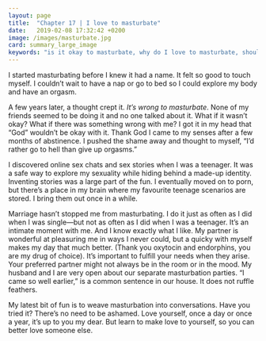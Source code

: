 ```yaml
---
layout: page
title:  "Chapter 17 | I love to masturbate"
date:   2019-02-08 17:32:42 +0200
image: /images/masturbate.jpg
card: summary_large_image
keywords: "is it okay to masturbate, why do I love to masturbate, should women masturbate, everyone should masturbate"
---
```

I started masturbating before I knew it had a name. It felt so good to touch myself. I couldn’t wait to have a nap or go to bed so I could explore my body and have an orgasm. 

A few years later, a thought crept it. *It’s wrong to masturbate*. None of my friends seemed to be doing it and no one talked about it. What if it wasn’t okay? What if there was something wrong with me? I got it in my head that “God” wouldn’t be okay with it. Thank God I came to my senses after a few months of abstinence. I pushed the shame away and thought to myself, “I’d rather go to hell than give up orgasms.”

I discovered online sex chats and sex stories when I was a teenager. It was a safe way to explore my sexuality while hiding behind a made-up identity. Inventing stories was a large part of the fun. I eventually moved on to porn, but there’s a place in my brain where my favourite teenage scenarios are stored. I bring them out once in a while.

Marriage hasn’t stopped me from masturbating. I do it just as often as I did when I was single—but not as often as I did when I was a teenager. It’s an intimate moment with me. And I know exactly what I like. My partner is wonderful at pleasuring me in ways I never could, but a quicky with myself makes my day that much better. (Thank you oxytocin and endorphins, you are my drug of choice). It’s important to fulfill your needs when they arise. Your preferred partner might not always be in the room or in the mood. My husband and I are very open about our separate masturbation parties. “I came so well earlier,” is a common sentence in our house. It does not ruffle feathers. 

My latest bit of fun is to weave masturbation into conversations. Have you tried it? There’s no need to be ashamed. Love yourself, once a day or once a year, it’s up to you my dear. But learn to make love to yourself, so you can better love someone else. 
